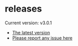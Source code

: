 # releases

Current version: v3.0.1

* [The latest version](https://github.com/inkdropapp/releases/releases/latest)
* [Please report any issue here](https://github.com/inkdropapp/forum)

